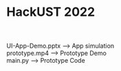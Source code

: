 # HackUST 2022
<br><br>
UI-App-Demo.pptx --> App simulation<br>
prototype.mp4    --> Prototype Demo<br>
main.py          --> Prototype Code<br>

